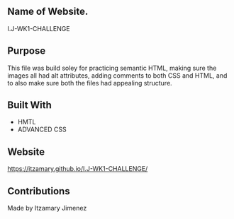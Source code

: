 ## Name of Website.
 I.J-WK1-CHALLENGE

## Purpose
This file was build soley for practicing semantic HTML, making sure the images all had alt attributes, adding comments to both CSS and HTML, and to also make sure both the files had appealing structure.

## Built With
* HMTL
* ADVANCED CSS

## Website
https://itzamary.github.io/I.J-WK1-CHALLENGE/

## Contributions
Made by Itzamary Jimenez